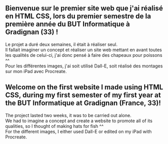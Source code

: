 ## Bienvenue sur le premier site web que j'ai réalisé en HTML CSS, lors du premier semestre de la première année du BUT Informatique à Gradignan (33) !

Le projet a duré deux semaines, il était à réaliser seul.  
Il fallait imaginer un concept et réaliser un site web mettant en avant toutes les qualités de celui-ci, j'ai donc pensé à faire des chapeaux pour poissons ^^  
Pour les différentes images, j'ai soit utilisé Dall-E, soit réalisé des montages sur mon iPad avec Procreate.

## Welcome on the first website I made using HTML CSS, during my first semester of my first year at the BUT Informatique at Gradignan (France, 33)!

The project lasted two weeks, it was to be carried out alone.  
We had to imagine a concept and create a website to promote all of its qualities, so I thought of making hats for fish ^^  
For the different images, I either used Dall-E or edited on my iPad with Procreate.
